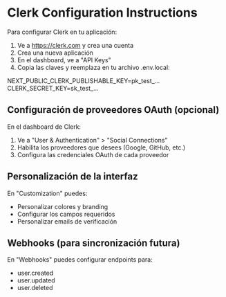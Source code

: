 # Clerk Configuration Instructions

Para configurar Clerk en tu aplicación:

1. Ve a https://clerk.com y crea una cuenta
2. Crea una nueva aplicación
3. En el dashboard, ve a "API Keys"
4. Copia las claves y reemplaza en tu archivo .env.local:

NEXT_PUBLIC_CLERK_PUBLISHABLE_KEY=pk_test_...
CLERK_SECRET_KEY=sk_test_...

## Configuración de proveedores OAuth (opcional)

En el dashboard de Clerk:
1. Ve a "User & Authentication" > "Social Connections"
2. Habilita los proveedores que desees (Google, GitHub, etc.)
3. Configura las credenciales OAuth de cada proveedor

## Personalización de la interfaz

En "Customization" puedes:
- Personalizar colores y branding
- Configurar los campos requeridos
- Personalizar emails de verificación

## Webhooks (para sincronización futura)

En "Webhooks" puedes configurar endpoints para:
- user.created
- user.updated
- user.deleted
